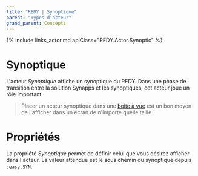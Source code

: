 ```yaml
---
title: "REDY | Synoptique"
parent: "Types d'acteur"
grand_parent: Concepts
---
```


{% include links_actor.md apiClass="REDY.Actor.Synoptic" %}

# Synoptique

L'acteur *Synoptique* affiche un synoptique du REDY. Dans une phase de transition entre la solution Synapps et les synoptiques, cet acteur joue un rôle important.

> Placer un acteur synoptique dans une [boite à vue](./layout-view-box.md) est un bon moyen de l'afficher dans un écran de n'importe quelle taille.

# Propriétés

La propriété *Synoptique* permet de définir celui que vous désirez afficher dans l'acteur. La valeur attendue est le sous chemin du synoptique depuis `:easy.SYN`.

